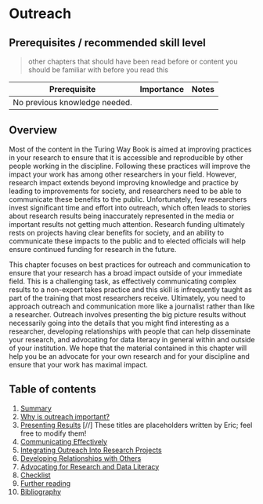 # Outreach

## Prerequisites / recommended skill level
> other chapters that should have been read before or content you should be familiar with before you read this

| Prerequisite                | Importance | Notes |
|-----------------------------|------------|-------|
|No previous knowledge needed.|            |       |


## Overview

Most of the content in the Turing Way Book is aimed at improving practices in your research to ensure that
it is accessible and reproducible by other people working in the discipline. Following these practices
will improve the impact your work has among other researchers in your field. However, research impact
extends beyond improving knowledge and practice by leading to improvements for society, and researchers need
to be able to communicate these benefits to the public. Unfortunately, few researchers invest significant
time and effort into outreach, which often leads to stories about research results being
inaccurately represented in the media or important results not getting much attention. Research funding
ultimately rests on projects having clear benefits for society, and an ability to communicate these
impacts to the public and to elected officials will help ensure continued funding for research in the
future. 

This chapter focuses on best practices for outreach and communication to ensure that your research has
a broad impact outside of your immediate field. This is a challenging task, as effectively communicating
complex results to a non-expert takes practice and this skill is infrequently taught as part of the
training that most researchers receive. Ultimately, you need to approach outreach and communication more
like a journalist rather than like a researcher. Outreach involves presenting the big picture results
without necessarily going into the details that you might find interesting as a researcher, developing
relationships with people that can help disseminate your research, and advocating for data literacy
in general within and outside of your institution. We hope that the material contained in this chapter
will help you be an advocate for your own research and for your discipline and ensure that your work has
maximal impact.

## Table of contents

1. [Summary](#summary)
2. [Why is outreach important?](#Why_is_outreach_important)
3. [Presenting Results](#ManifestoPoint1) [//] These titles are placeholders written by Eric; feel free to modify them!
4. [Communicating Effectively](#ManifestoPoint2)
5. [Integrating Outreach Into Research Projects](#ManifestoPoint3)
6. [Developing Relationships with Others](#ManifestoPoint4)
7. [Advocating for Research and Data Literacy](#ManifestoPoint5)
8. [Checklist](#Checklist)
9. [Further reading](#FurtherReading)
10. [Bibliography](#Bibliography)


